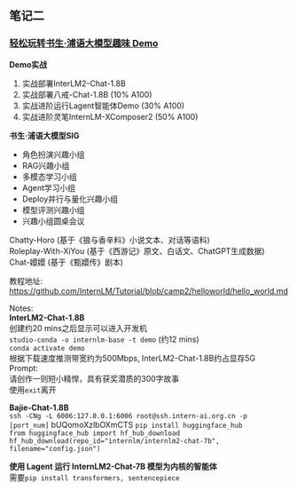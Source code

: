 ## 笔记二
### [轻松玩转书生·浦语大模型趣味 Demo](https://www.bilibili.com/video/BV1AH4y1H78d)

**Demo实战**
1. 实战部署InterLM2-Chat-1.8B
2. 实战部署八戒-Chat-1.8B (10% A100)
3. 实战进阶运行Lagent智能体Demo (30% A100)
4. 实战进阶灵笔InternLM-XComposer2 (50% A100)

**书生·浦语大模型SIG**
- 角色扮演兴趣小组
- RAG兴趣小组
- 多模态学习小组
- Agent学习小组
- Deploy并行与量化兴趣小组
- 模型评测兴趣小组
- 兴趣小组圆桌会议
  
Chatty-Horo (基于《狼与香辛料》小说文本、对话等语料)  
Roleplay-With-XiYou (基于《西游记》原文、白话文、ChatGPT生成数据)  
Chat-嬛嬛 (基于《甄嬛传》剧本)

教程地址:
https://github.com/InternLM/Tutorial/blob/camp2/helloworld/hello_world.md

Notes:  
**InterLM2-Chat-1.8B**  
创建约20 mins之后显示可以进入开发机  
`studio-conda -o internlm-base -t demo` (约12 mins)  
`conda activate demo`  
根据下载速度推测带宽约为500Mbps, InterLM2-Chat-1.8B约占显存5G  
Prompt:  
请创作一则短小精悍，具有获奖潜质的300字故事  
使用`exit`离开

**Bajie-Chat-1.8B**  
`ssh -CNg -L 6006:127.0.0.1:6006 root@ssh.intern-ai.org.cn -p [port_num]`
bUQomoXzlbOXmCTS
`pip install huggingface_hub`  
`from huggingface_hub import hf_hub_download`
`hf_hub_download(repo_id="internlm/internlm2-chat-7b", filename="config.json")`

**使用 Lagent 运行 InternLM2-Chat-7B 模型为内核的智能体**  
需要`pip install transformers, sentencepiece`